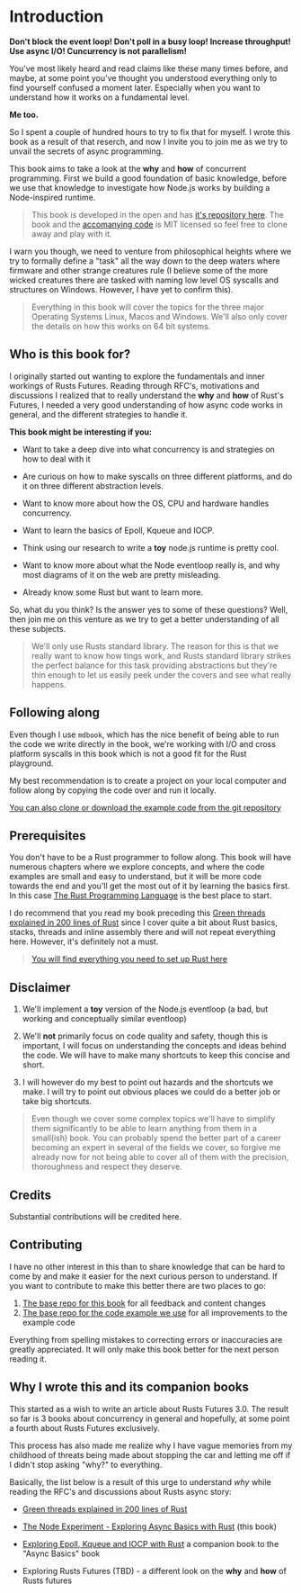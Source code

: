 # Introduction

**Don't block the event loop! Don't poll in a busy loop! Increase throughput! Use async I/O! Cuncurrency is not parallelism!**

You've most likely heard and read claims like these many times before,
and maybe, at some point you've thought you understood everything
only to find yourself confused a moment later. Especially when you want to
understand how it works on a fundamental level.

**Me too.**

So I spent a couple of hundred hours to try to fix that for myself. I wrote
this book as a result of that reserch, and now I invite you to join me as we try
to unvail the secrets of async programming.

This book aims to take a look at the **why** and **how** of concurrent programming. First we build
a good foundation of basic knowledge, before we use that knowledge to investigate how Node.js works
by building a Node-inspired runtime.

> This book is developed in the open and has [it's repository here](https://github.com/cfsamson/book-exploring-async-basics).
> The book and the [accomanying code](https://github.com/cfsamson/examples-node-eventloop) is MIT licensed so feel free to clone away
> and play with it.

I warn you though, we need to venture from philosophical heights where we try to
formally define a "task" all the way down to the deep waters where firmware and
other strange creatures rule (I believe some of the more wicked creatures there
are tasked with naming low level OS syscalls and structures on Windows. However, I
have yet to confirm this).

> Everything in this book will cover the topics for the three major Operating Systems
> Linux, Macos and Windows. We'll also only cover the details on how this works
> on 64 bit systems.

## Who is this book for?

I originally started out wanting to explore the fundamentals and inner workings
of Rusts Futures. Reading through RFC's, motivations and discussions I realized
that to really understand the **why** and **how** of Rust's Futures, I needed a very good
understanding of how async code works in general, and the different strategies to handle it.

**This book might be interesting if you:**

- Want to take a deep dive into what concurrency is and strategies on how to deal with it

- Are curious on how to make syscalls on three different platforms, and do it on three different abstraction levels.

- Want to know more about how the OS, CPU and hardware handles concurrency.

- Want to learn the basics of Epoll, Kqueue and IOCP.

- Think using our research to write a **toy** node.js runtime is pretty cool.

- Want to know more about what the Node eventloop really is, and why most diagrams of it on the web are pretty misleading.

- Already know some Rust but want to learn more.

So, what du you think? Is the answer yes to some of these questions? Well, then join me on this venture
as we try to get a better understanding of all these subjects.

> We'll only use Rusts standard library. The reason for this is that we really want to know how tings
> work, and Rusts standard library strikes the perfect balance for this task providing abstractions
> but they're thin enough to let us easily peek under the covers and see what really happens.

## Following along

Even though I use `mdbook`, which has the nice benefit of being able to run
the code we write directly in the book, we're working with I/O and cross
platform syscalls in this book which is not a good fit for the Rust playground. 

My best recommendation is to create a project on your local
computer and follow along by copying the code over and run it locally.

[You can also clone or download the example code from the git repository](https://github.com/cfsamson/examples-node-eventloop)

## Prerequisites

You don't have to be a Rust programmer to follow along. This book will have numerous chapters where
we explore concepts, and where the code examples are small and easy to understand, but it will
be more code towards the end and you'll get the most out of it by learning the basics first. In this case [The Rust Programming Language](https://doc.rust-lang.org/book/title-page.html) is the best place to start.

I do recommend that you read my book preceding this [Green threads explained in 200 lines of Rust](https://app.gitbook.com/@cfsamson/s/green-threads-explained-in-200-lines-of-rust/)
since I cover quite a bit about Rust basics, stacks, threads and inline assembly there and
will not repeat everything here. However, it's definitely not a must.

> [You will find everything you need to set up Rust here](https://www.rust-lang.org/tools/install)

## Disclaimer

1. We'll implement a **toy** version of the Node.js eventloop (a bad, but working and conceptually similar eventloop)

2. We'll **not** primarily focus on code quality and safety, though this is important,
I will focus on understanding the concepts and ideas behind the code. We will have to make
many shortcuts to keep this concise and short.

3. I will however do my best to point out hazards and the shortcuts we make.
I will try to point out obvious places we could do a better job or take big
shortcuts.

> Even though we
> cover some complex topics we'll have to simplify them significantly to be able
> to learn anything from them in a small(ish) book. You can probably spend the better
> part of a career becoming an expert in several of the fields we cover, so forgive
> me already now for not being able to cover all of them with the precision,
> thoroughness and respect they deserve. 

## Credits

Substantial contributions will be credited here.

## Contributing

I have no other interest in this than to share knowledge that can be hard to
come by and make it easier for the next curious person to understand. If you want to
contribute to make this better there are two places to go:

1. [The base repo for this book](https://github.com/cfsamson/book-exploring-async-basics) for all feedback and content changes
2. [The base repo for the code example we use](https://github.com/cfsamson/examples-node-eventloop) for all improvements to the example code

Everything from spelling mistakes to correcting errors or inaccuracies are greatly appreciated. It will only make this book better for the next person reading it.

## Why I wrote this and its companion books

This started as a wish to write an article about Rusts Futures 3.0. The result so far is
3 books about concurrency in general and hopefully, at some point a fourth about Rusts Futures exclusively.

This process has also made me realize why I have vague memories from my childhood
of threats being made about stopping the car and letting me off if I didn't stop
asking "why?" to everything.

Basically, the list below is a result of this urge to understand _why_ while
reading the RFC's and discussions about Rusts async story: 

- [Green threads explained in 200 lines of Rust](https://app.gitbook.com/@cfsamson/s/green-threads-explained-in-200-lines-of-rust/)

- [The Node Experiment - Exploring Async Basics with Rust](https://cfsamson.github.io/book-exploring-async-basics/) (this book)

- [Exploring Epoll, Kqueue and IOCP with Rust](https://github.com/cfsamson/book-exploring-epoll-kqueue-iocp) a companion book to the "Async Basics" book

- Exploring Rusts Futures (TBD) - a different look on the **why** and **how** of Rusts futures
